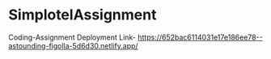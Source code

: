 # SimplotelAssignment
Coding-Assignment
Deployment Link- https://652bac6114031e17e186ee78--astounding-figolla-5d6d30.netlify.app/
